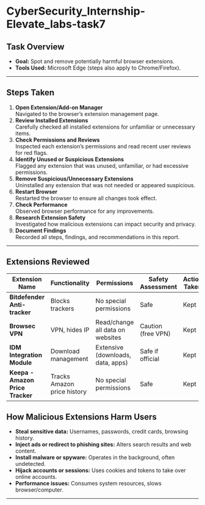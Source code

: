 # CyberSecurity_Internship-Elevate_labs-task7
## Task Overview

- **Goal:** Spot and remove potentially harmful browser extensions.
- **Tools Used:** Microsoft Edge (steps also apply to Chrome/Firefox).

---

## Steps Taken

1. **Open Extension/Add-on Manager**  
   Navigated to the browser’s extension management page.
2. **Review Installed Extensions**  
   Carefully checked all installed extensions for unfamiliar or unnecessary items.
3. **Check Permissions and Reviews**  
   Inspected each extension’s permissions and read recent user reviews for red flags.
4. **Identify Unused or Suspicious Extensions**  
   Flagged any extension that was unused, unfamiliar, or had excessive permissions.
5. **Remove Suspicious/Unnecessary Extensions**  
   Uninstalled any extension that was not needed or appeared suspicious.
6. **Restart Browser**  
   Restarted the browser to ensure all changes took effect.
7. **Check Performance**  
   Observed browser performance for any improvements.
8. **Research Extension Safety**  
   Investigated how malicious extensions can impact security and privacy.
9. **Document Findings**  
   Recorded all steps, findings, and recommendations in this report.

---

## Extensions Reviewed

| Extension Name                  | Functionality                        | Permissions                       | Safety Assessment        | Action Taken     |
|---------------------------------|--------------------------------------|-----------------------------------|-------------------------|------------------|
| **Bitdefender Anti-tracker**    | Blocks trackers                      | No special permissions            | Safe                    | Kept             |
| **Browsec VPN**                 | VPN, hides IP                        | Read/change all data on websites  | Caution (free VPN)      | Kept             |
| **IDM Integration Module**      | Download management                   | Extensive (downloads, data, apps) | Safe if official        | Kept             |
| **Keepa - Amazon Price Tracker**| Tracks Amazon price history           | No special permissions            | Safe                    | Kept             |


## How Malicious Extensions Harm Users

- **Steal sensitive data:** Usernames, passwords, credit cards, browsing history.
- **Inject ads or redirect to phishing sites:** Alters search results and web content.
- **Install malware or spyware:** Operates in the background, often undetected.
- **Hijack accounts or sessions:** Uses cookies and tokens to take over online accounts.
- **Performance issues:** Consumes system resources, slows browser/computer.

---
